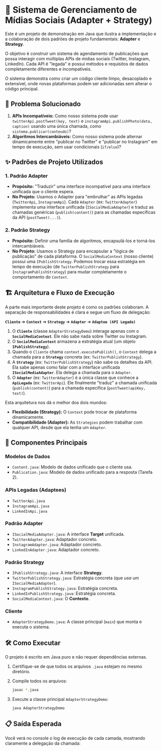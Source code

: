 # 🚀 Sistema de Gerenciamento de Mídias Sociais (Adapter + Strategy)

Este é um projeto de demonstração em Java que ilustra a implementação e a colaboração de dois padrões de projeto fundamentais: **Adapter** e **Strategy**.

O objetivo é construir um sistema de agendamento de publicações que possa interagir com múltiplas APIs de mídias sociais (Twitter, Instagram, LinkedIn). Cada API é "legada" e possui métodos e requisitos de dados completamente diferentes e incompatíveis.

O sistema demonstra como criar um código cliente limpo, desacoplado e extensível, onde novas plataformas podem ser adicionadas sem alterar o código principal.

## 🎯 Problema Solucionado

1.  **APIs Incompatíveis:** Como nosso sistema pode usar `twitterApi.postTweet(key, text)` e `instagramApi.publishPhoto(data, caption)` usando uma única chamada, como `sistema.publicar(conteudo)`?
2.  **Algoritmos Intercambiáveis:** Como nosso sistema pode alternar dinamicamente entre "publicar no Twitter" e "publicar no Instagram" em tempo de execução, sem usar condicionais (`if/else`)?

## ✨ Padrões de Projeto Utilizados

### 1. Padrão Adapter

* **Propósito:** "Traduzir" uma interface incompatível para uma interface unificada que o cliente espera.
* **No Projeto:** Usamos o Adapter para "embrulhar" as APIs legadas (`TwitterApi`, `InstagramApi`). Cada `Adapter` (ex: `TwitterAdapter`) implementa uma interface unificada (`ISocialMediaAdapter`) e traduz as chamadas genéricas (`publish(content)`) para as chamadas específicas da API (`postTweet(...)`).

### 2. Padrão Strategy

* **Propósito:** Definir uma família de algoritmos, encapsulá-los e torná-los intercambiáveis.
* **No Projeto:** Usamos o Strategy para encapsular a "lógica de publicação" de cada plataforma. O `SocialMediaContext` (nosso cliente) possui uma `IPublishStrategy`. Podemos trocar essa estratégia em tempo de execução (de `TwitterPublishStrategy` para `InstagramPublishStrategy`) para mudar completamente o comportamento do `Context`.

## 🏗️ Arquitetura e Fluxo de Execução

A parte mais importante deste projeto é como os padrões colaboram. A separação de responsabilidades é clara e segue um fluxo de delegação:

**`Cliente`** ➔ **`Context`** ➔ **`Strategy`** ➔ **`Adapter`** ➔ **`Adaptee (API Legada)`**

1.  O **`Cliente`** (classe `AdapterStrategyDemo`) interage apenas com o **`SocialMediaContext`**. Ele não sabe nada sobre Twitter ou Instagram.
2.  O **`SocialMediaContext`** armazena a estratégia atual (um objeto **`IPublishStrategy`**).
3.  Quando o `Cliente` chama `context.executePublish()`, o `Context` delega a chamada para a **`Strategy`** concreta (ex: `TwitterPublishStrategy`).
4.  A **`Strategy`** (ex: `TwitterPublishStrategy`) não sabe os detalhes da API. Ela sabe apenas como falar com a interface unificada **`ISocialMediaAdapter`**. Ela delega a chamada para o `Adapter`.
5.  O **`Adapter`** (ex: `TwitterAdapter`) é a única classe que conhece a **`ApiLegada`** (ex: `TwitterApi`). Ele finalmente "traduz" a chamada unificada (`publish(content)`) para a chamada específica (`postTweet(apiKey, text)`).

Esta arquitetura nos dá o melhor dos dois mundos:
* **Flexibilidade (Strategy):** O `Context` pode trocar de plataforma dinamicamente.
* **Compatibilidade (Adapter):** As `Strategies` podem trabalhar com qualquer API, desde que ela tenha um `Adapter`.

## 📂 Componentes Principais

### Modelos de Dados
* `Content.java`: Modelo de dados unificado que o cliente usa.
* `Publication.java`: Modelo de dados unificado para a resposta (Tarefa 2).

### APIs Legadas (Adaptees)
* `TwitterApi.java`
* `InstagramApi.java`
* `LinkedInApi.java`

### Padrão Adapter
* `ISocialMediaAdapter.java`: A interface **Target** unificada.
* `TwitterAdapter.java`: Adaptador concreto.
* `InstagramAdapter.java`: Adaptador concreto.
* `LinkedInAdapter.java`: Adaptador concreto.

### Padrão Strategy
* `IPublishStrategy.java`: A interface **Strategy**.
* `TwitterPublishStrategy.java`: Estratégia concreta (que *usa* um `ISocialMediaAdapter`).
* `InstagramPublishStrategy.java`: Estratégia concreta.
* `LinkedInPublishStrategy.java`: Estratégia concreta.
* `SocialMediaContext.java`: O **Contexto**.

### Cliente
* `AdapterStrategyDemo.java`: A classe principal (`main`) que monta e executa o sistema.

## 🛠️ Como Executar

O projeto é escrito em Java puro e não requer dependências externas.

1.  Certifique-se de que todos os arquivos `.java` estejam no mesmo diretório.

2.  Compile todos os arquivos:
    ```bash
    javac *.java
    ```

3.  Execute a classe principal `AdapterStrategyDemo`:
    ```bash
    java AdapterStrategyDemo
    ```

## 📋 Saída Esperada

Você verá no console o log de execução de cada camada, mostrando claramente a delegação da chamada: